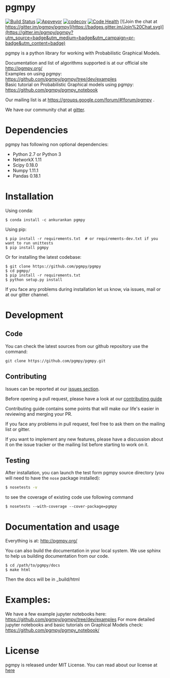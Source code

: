 pgmpy
=====
[![Build Status](https://travis-ci.org/pgmpy/pgmpy.svg?style=flat)](https://travis-ci.org/pgmpy/pgmpy)
[![Appveyor](https://ci.appveyor.com/api/projects/status/github/pgmpy/pgmpy?branch=dev)](https://www.appveyor.com/)
[![codecov](https://codecov.io/gh/pgmpy/pgmpy/branch/dev/graph/badge.svg)](https://codecov.io/gh/pgmpy/pgmpy)
[![Code Health](https://landscape.io/github/pgmpy/pgmpy/dev/landscape.svg?style=flat)](https://landscape.io/github/pgmpy/pgmpy/dev)
[![Join the chat at https://gitter.im/pgmpy/pgmpy](https://badges.gitter.im/Join%20Chat.svg)](https://gitter.im/pgmpy/pgmpy?utm_source=badge&utm_medium=badge&utm_campaign=pr-badge&utm_content=badge)

pgmpy is a python library for working with Probabilistic Graphical Models.  

Documentation  and list of algorithms supported is at our official site http://pgmpy.org/  
Examples on using pgmpy: https://github.com/pgmpy/pgmpy/tree/dev/examples  
Basic tutorial on Probabilistic Graphical models using pgmpy: https://github.com/pgmpy/pgmpy_notebook  

Our mailing list is at https://groups.google.com/forum/#!forum/pgmpy .

We have our community chat at [gitter](https://gitter.im/pgmpy/pgmpy).

Dependencies
=============
pgmpy has following non optional dependencies:
- Python 2.7 or Python 3
- NetworkX 1.11 
- Scipy 0.18.0 
- Numpy 1.11.1 
- Pandas 0.18.1 

Installation
=============
Using conda:
```
$ conda install -c ankurankan pgmpy
```

Using pip:
```
$ pip install -r requirements.txt  # or requirements-dev.txt if you want to run unittests
$ pip install pgmpy
```

Or for installing the latest codebase:
```
$ git clone https://github.com/pgmpy/pgmpy 
$ cd pgmpy/
$ pip install -r requirements.txt
$ python setup.py install
```

If you face any problems during installation let us know, via issues, mail or at our gitter channel.

Development
============

Code
----

You can check the latest sources from our github repository 
use the command:

    git clone https://github.com/pgmpy/pgmpy.git

Contributing
------------
Issues can be reported at our [issues section](https://github.com/pgmpy/pgmpy/issues).

Before opening a pull request, please have a look at our [contributing guide](
https://github.com/pgmpy/pgmpy/blob/dev/Contributing.md)

Contributing guide contains some points that will make our life's easier in reviewing and merging your PR.

If you face any problems in pull request, feel free to ask them on the mailing list or gitter.

If you want to implement any new features, please have a discussion about it on the issue tracker or the mailing
list before starting to work on it.

Testing
-------

After installation, you can launch the test form pgmpy
source directory (you will need to have the ``nose`` package installed):
```bash
$ nosetests -v
```
to see the coverage of existing code use following command
```
$ nosetests --with-coverage --cover-package=pgmpy
```

Documentation and usage
=======================

Everything is at:
http://pgmpy.org/

You can also build the documentation in your local system. We use sphinx to help us building documentation from our code.
```
$ cd /path/to/pgmpy/docs
$ make html
```
Then the docs will be in _build/html

Examples:
=========
We have a few example jupyter notebooks here: https://github.com/pgmpy/pgmpy/tree/dev/examples
For more detailed jupyter notebooks and basic tutorials on Graphical Models check: https://github.com/pgmpy/pgmpy_notebook/

License
=======
pgmpy is released under MIT License. You can read about our license at [here](https://github.com/pgmpy/pgmpy/blob/dev/LICENSE)

